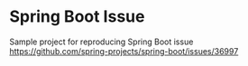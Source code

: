 # Spring Boot Issue
Sample project for reproducing Spring Boot issue https://github.com/spring-projects/spring-boot/issues/36997
